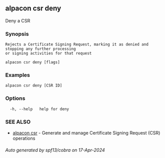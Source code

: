 ## alpacon csr deny

Deny a CSR

### Synopsis


	Rejects a Certificate Signing Request, marking it as denied and stopping any further processing 
	or signing activities for that request
	

```
alpacon csr deny [flags]
```

### Examples

```
alpacon csr deny [CSR ID] 
```

### Options

```
  -h, --help   help for deny
```

### SEE ALSO

* [alpacon csr](alpacon_csr.md)	 - Generate and manage Certificate Signing Request (CSR) operations

###### Auto generated by spf13/cobra on 17-Apr-2024
